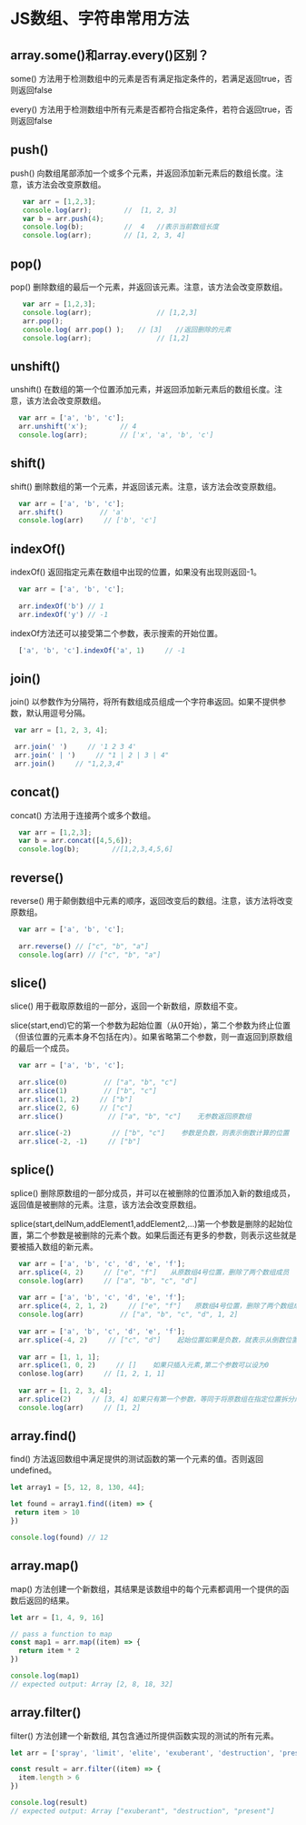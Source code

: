 # JS数组、字符串常用方法
## array.some()和array.every()区别？
some() 方法用于检测数组中的元素是否有满足指定条件的，若满足返回true，否则返回false

every() 方法用于检测数组中所有元素是否都符合指定条件，若符合返回true，否则返回false

## push()
push() 向数组尾部添加一个或多个元素，并返回添加新元素后的数组长度。注意，该方法会改变原数组。
```js
   var arr = [1,2,3];
   console.log(arr);        //  [1, 2, 3]
   var b = arr.push(4);  
   console.log(b);          //  4   //表示当前数组长度
   console.log(arr);        // [1, 2, 3, 4]   
```
## pop()
pop() 删除数组的最后一个元素，并返回该元素。注意，该方法会改变原数组。
```js
   var arr = [1,2,3];
   console.log(arr);                // [1,2,3]
   arr.pop();
   console.log( arr.pop() );　　// [3]　　//返回删除的元素
   console.log(arr);                // [1,2] 
```
## unshift()
unshift() 在数组的第一个位置添加元素，并返回添加新元素后的数组长度。注意，该方法会改变原数组。
```js
  var arr = ['a', 'b', 'c'];
  arr.unshift('x');        // 4
  console.log(arr);        // ['x', 'a', 'b', 'c']
```
## shift()
shift() 删除数组的第一个元素，并返回该元素。注意，该方法会改变原数组。
```js
  var arr = ['a', 'b', 'c'];
  arr.shift()         // 'a'
  console.log(arr)     // ['b', 'c'] 
```
## indexOf()
indexOf() 返回指定元素在数组中出现的位置，如果没有出现则返回-1。
```js
  var arr = ['a', 'b', 'c'];
  
  arr.indexOf('b') // 1
  arr.indexOf('y') // -1
```
indexOf方法还可以接受第二个参数，表示搜索的开始位置。
```js
  ['a', 'b', 'c'].indexOf('a', 1)     // -1
```
## join()
join() 以参数作为分隔符，将所有数组成员组成一个字符串返回。如果不提供参数，默认用逗号分隔。
```js
 var arr = [1, 2, 3, 4];

 arr.join(' ')     // '1 2 3 4'
 arr.join(' | ')     // "1 | 2 | 3 | 4"
 arr.join()     // "1,2,3,4"
```
## concat()
concat() 方法用于连接两个或多个数组。
```js
  var arr = [1,2,3];
  var b = arr.concat([4,5,6]);
  console.log(b);        //[1,2,3,4,5,6]
```
## reverse()
reverse() 用于颠倒数组中元素的顺序，返回改变后的数组。注意，该方法将改变原数组。
```js
  var arr = ['a', 'b', 'c'];
  
  arr.reverse() // ["c", "b", "a"]
  console.log(arr) // ["c", "b", "a"]
```
## slice()
slice() 用于截取原数组的一部分，返回一个新数组，原数组不变。

slice(start,end)它的第一个参数为起始位置（从0开始），第二个参数为终止位置（但该位置的元素本身不包括在内）。如果省略第二个参数，则一直返回到原数组的最后一个成员。
```js
  var arr = ['a', 'b', 'c'];
  
  arr.slice(0)         // ["a", "b", "c"]
  arr.slice(1)         // ["b", "c"]
  arr.slice(1, 2)     // ["b"]
  arr.slice(2, 6)     // ["c"]
  arr.slice()           // ["a", "b", "c"]    无参数返回原数组
  
  arr.slice(-2)          // ["b", "c"]    参数是负数，则表示倒数计算的位置
  arr.slice(-2, -1)     // ["b"]
```
## splice()
splice() 删除原数组的一部分成员，并可以在被删除的位置添加入新的数组成员，返回值是被删除的元素。注意，该方法会改变原数组。

splice(start,delNum,addElement1,addElement2,...)第一个参数是删除的起始位置，第二个参数是被删除的元素个数。如果后面还有更多的参数，则表示这些就是要被插入数组的新元素。
```js
  var arr = ['a', 'b', 'c', 'd', 'e', 'f'];
  arr.splice(4, 2)     // ["e", "f"]　　从原数组4号位置，删除了两个数组成员
  console.log(arr)     // ["a", "b", "c", "d"]
  
  var arr = ['a', 'b', 'c', 'd', 'e', 'f'];
  arr.splice(4, 2, 1, 2)     // ["e", "f"]　　原数组4号位置，删除了两个数组成员,又插入了两个新成员
  console.log(arr)         // ["a", "b", "c", "d", 1, 2]
  
  var arr = ['a', 'b', 'c', 'd', 'e', 'f'];
  arr.splice(-4, 2)     // ["c", "d"]    起始位置如果是负数，就表示从倒数位置开始删除
  
  var arr = [1, 1, 1];
  arr.splice(1, 0, 2)     // []    如果只插入元素,第二个参数可以设为0
  conlose.log(arr)     // [1, 2, 1, 1]
  
  var arr = [1, 2, 3, 4];
  arr.splice(2)     // [3, 4] 如果只有第一个参数，等同于将原数组在指定位置拆分成两个数组
  console.log(arr)     // [1, 2]
```
## array.find()
find() 方法返回数组中满足提供的测试函数的第一个元素的值。否则返回 undefined。
 ```js
let array1 = [5, 12, 8, 130, 44];

let found = array1.find((item) => {
  return item > 10
})

console.log(found) // 12
 ```

## array.map()
map() 方法创建一个新数组，其结果是该数组中的每个元素都调用一个提供的函数后返回的结果。
```js
let arr = [1, 4, 9, 16]

// pass a function to map
const map1 = arr.map((item) => {
  return item * 2
})

console.log(map1)
// expected output: Array [2, 8, 18, 32]
```

## array.filter()
filter() 方法创建一个新数组, 其包含通过所提供函数实现的测试的所有元素。 
```js
let arr = ['spray', 'limit', 'elite', 'exuberant', 'destruction', 'present'];

const result = arr.filter((item) => {
  item.length > 6
})

console.log(result)
// expected output: Array ["exuberant", "destruction", "present"]
```
